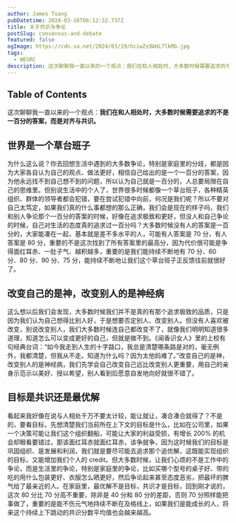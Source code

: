 ```yaml
---
author: James Tsang
pubDatetime: 2024-03-16T06:12:32.737Z
title: 关于共识与争论
postSlug: consensus-and-debate
featured: false
ogImage: https://cdn.sa.net/2024/03/19/hciwZs9AHL7lkMb.jpg
tags:
  - WESRC
description: 这次聊聊我一直以来的一个观点：我们在和人相处时，大多数时候需要追求的不是一百分的答案，而是对齐与共识。
---
```


## Table of Contents

这次聊聊我一直以来的一个观点：**我们在和人相处时，大多数时候需要追求的不是一百分的答案，而是对齐与共识。**

## 世界是一个草台班子

为什么这么说？你去回想生活中遇到的大多数争论，特别是家庭里的分歧，都是因为大家各自认为自己的观点、做法更好，相信自己给出的是一个一百分的答案，因为他永远找不到自己想不到的问题，所以认为自己就是一百分的，人总要局限在自己的思维里。但别说生活中的个人了，世界很多时候都像一个草台班子，各种精英组织、群体的领导者都会犯错，要在尝试犯错中向前，何况是我们呢？所以不要对自己太笃定，如果我们真的什么事都想的那么正确，我们会是现在的样子吗，我们和别人争论那个一百分的答案的时候，好像在追求极致和更好，但没人和自己争论的时候，自己对生活的态度真的追求过一百分吗？大多数时候没有人的答案是一百分的，大家能凑在一起，基本就是差不多水平的人，可能有人答案是 70 分，有人答案是 80 分，重要的不是这次找到了所有答案里的最高分，因为代价很可能是争得面红耳赤、一肚子气、越积越多，重要的是我们能持续不断地有 70 分、60 分、80 分、90 分、75 分，能持续不断地让我们这个草台班子正反馈往前就很好了。

## 改变自己的是神，改变别人的是神经病

这么想以后我们会发现，大多数时候我们并不是真的有那个追求极致的品质，只是因为我们认为自己想得比别人好，于是想要否定别人、改变别人。但没有人喜欢被改变，别说改变别人，我们大多数时候连自己都改变不了，就像我们明明知道很多道理，知道怎么可以变成更好的自己，但就是做不到。《闻香识女人》里的上校有句经典台词：“如今我走到人生的十字路口，我总是清楚哪条路是对的，毫无例外，我都清楚，但我从不走。知道为什么吗？因为太他妈难了。”改变自己的是神，改变别人的是神经病，我们先学会自己改变自己远比改变别人更重要，用自己的亲身示范示以美好、授以希望，别人看到后愿意自发地向好就很不错了。

## 目标是共识还是最优解

看起来我好像在说与人相处千万不要太计较，能让就让，凑合凑合就得了？不是的，要看目标，先想清楚我们当前所在上下文的目标是什么，比如在公司里，如果一个决策可能让我们这个组织翻船，可能让大家的利益受损，有增长 200% 的机会却眼看要错过，那该面红耳赤就面红耳赤，该争就争，因为这时候我们的目标是巩固组织、是发展和利润，我们就是要尽可能去追求那个追优解，这既能实现组织的目标，又能增加我们个人的 credit。但大多数时候，让我们心烦的不是工作中的争论，而是生活里的争论，特别是家庭里的争论，比如买哪个型号的桌子好、带的吃的用什么包装更好、衣服怎么晒更好，然后争论起来甚至态度恶劣，把最坏的脾气给了最亲近的人。在家庭里，最优解不是目标，共识才是目标，回到刚才说的，这次 80 分比 70 分高不重要，除非是 40 分和 80 分的差距，否则 70 分照样能把事做了，重要的是能不伤元气地持续不断在及格线上，如果我们是能成长的人，将来这个持续上下跳动的共识分数平均值也会越来越高。
